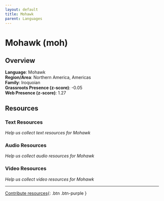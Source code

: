 ```yaml
---
layout: default
title: Mohawk
parent: Languages
---
```


# Mohawk (moh)

## Overview

**Language**: Mohawk  
**Region/Area**: Northern America, Americas  
**Family**: Iroquoian  
**Grassroots Presence (z-score)**: -0.05  
**Web Presence (z-score)**: 1.27  

## Resources

### Text Resources
*Help us collect text resources for Mohawk*

### Audio Resources
*Help us collect audio resources for Mohawk*

### Video Resources
*Help us collect video resources for Mohawk*

---

[Contribute resources](https://forms.office.com/e/1SfLJx3u1r){: .btn .btn-purple }

